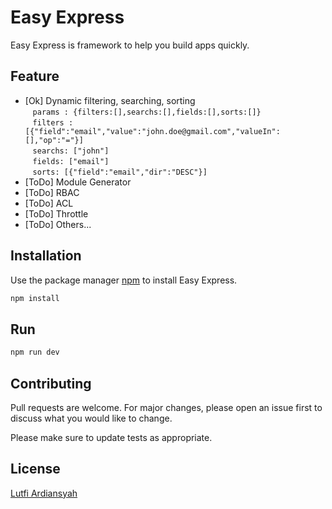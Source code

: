# Easy Express

Easy Express is framework to help you build apps quickly.

## Feature

- [Ok] Dynamic filtering, searching, sorting\
  &nbsp;&nbsp;&nbsp;`params : {filters:[],searchs:[],fields:[],sorts:[]}`\
  &nbsp;&nbsp;&nbsp;`filters : [{"field":"email","value":"john.doe@gmail.com","valueIn":[],"op":"="}]`\
  &nbsp;&nbsp;&nbsp;`searchs: ["john"]`\
  &nbsp;&nbsp;&nbsp;`fields: ["email"]`\
  &nbsp;&nbsp;&nbsp;`sorts: [{"field":"email","dir":"DESC"}]`
- [ToDo] Module Generator
- [ToDo] RBAC
- [ToDo] ACL
- [ToDo] Throttle
- [ToDo] Others...

## Installation

Use the package manager [npm](https://nodejs.org/en/) to install Easy Express.

```bash
npm install
```

## Run

```bash
npm run dev
```

## Contributing

Pull requests are welcome. For major changes, please open an issue first to discuss what you would like to change.

Please make sure to update tests as appropriate.

## License

[Lutfi Ardiansyah](https://lutfi-ardiansyah.my.id/)

